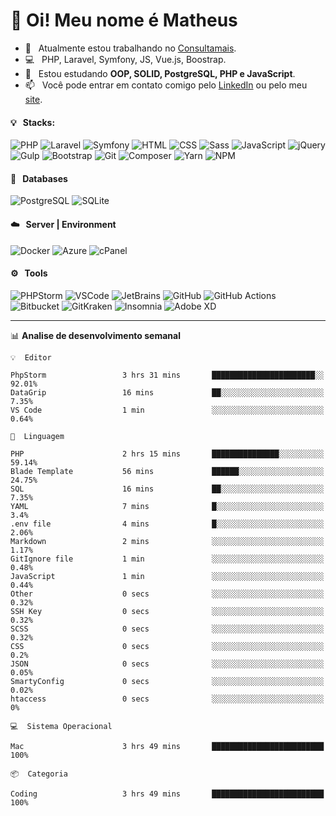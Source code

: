# 👋 Oi! Meu nome é Matheus

- 🔭 &nbsp; Atualmente estou trabalhando no [Consultamais](https://consultamais.com.br/).
- 💻 &nbsp; PHP, Laravel, Symfony, JS, Vue.js, Boostrap.
- 🌱 &nbsp; Estou estudando **OOP, SOLID, PostgreSQL, PHP e JavaScript**.
- 📫 &nbsp; Você pode entrar em contato comigo pelo [LinkedIn](https://www.linkedin.com/in/matheuscamargoxavier/) ou pelo meu [site](https://matheuscamargo.co).

#### 💡 &nbsp; Stacks:
![PHP](https://img.shields.io/badge/-PHP-777BB4?&logo=php&logoColor=FFFFFF)
![Laravel](https://img.shields.io/badge/-Laravel-FF2D20?&logo=laravel&logoColor=FFFFFF)
![Symfony](https://img.shields.io/badge/-Symfony-000000?&logo=symfony&logoColor=FFFFFF)
![HTML](https://img.shields.io/badge/-HTML-E34F26?&logo=html5&logoColor=FFFFFF)
![CSS](https://img.shields.io/badge/-CSS-1572B6?&logo=css3&logoColor=FFFFFF)
![Sass](https://img.shields.io/badge/-Sass-CC6699?&logo=sass&logoColor=FFFFFF)
![JavaScript](https://img.shields.io/badge/-JavaScript-F7DF1E?&logo=javascript&logoColor=FFFFFF)
![jQuery](https://img.shields.io/badge/-jQuery-0769AD?&logo=jquery&logoColor=FFFFFF)
![Gulp](https://img.shields.io/badge/-Gulp-CF4647?&logo=gulp&logoColor=FFFFFF)
![Bootstrap](https://img.shields.io/badge/-Bootstrap-7952B3?&logo=bootstrap&logoColor=FFFFFF)
![Git](https://img.shields.io/badge/-Git-F05032?&logo=git&logoColor=FFFFFF)
![Composer](https://img.shields.io/badge/-Composer-885630?&logo=composer&logoColor=FFFFFF)
![Yarn](https://img.shields.io/badge/-Yarn-2C8EBB?&logo=yarn&logoColor=FFFFFF)
![NPM](https://img.shields.io/badge/-npm-CB3837?&logo=npm&logoColor=FFFFFF)

#### 💾 &nbsp; Databases
![PostgreSQL](https://img.shields.io/badge/-PostgreSQL-336791?&logo=PostgreSQL&logoColor=FFFFFF)
![SQLite](https://img.shields.io/badge/-SQLite-003B57?&logo=SQLite&logoColor=FFFFFF)

#### ☁️ &nbsp; Server | Environment
![Docker](https://img.shields.io/badge/-Docker-2496ED?&logo=docker&logoColor=FFFFFF)
![Azure](https://img.shields.io/badge/-Azure-0089D6?&logo=microsoft%20azure&logoColor=FFFFFF)
![cPanel](https://img.shields.io/badge/-cPanel-FF6C2C?&logo=cpanel&logoColor=FFFFFF)

#### ⚙️ &nbsp; Tools
![PHPStorm](https://img.shields.io/badge/-PHPStorm-000000?&logo=PHPStorm&logoColor=FFFFFF)
![VSCode](https://img.shields.io/badge/-VSCode-007ACC?&logo=Visual%20Studio%20Code&logoColor=FFFFFF) 
![JetBrains](https://img.shields.io/badge/-JetBrains-000000?&logo=jetbrains&logoColor=FFFFFF) 
![GitHub](https://img.shields.io/badge/-GitHub-181717?&logo=github&logoColor=FFFFFF) 
![GitHub Actions](https://img.shields.io/badge/-GitHub%20Actions-181717?&logo=GitHub%20Actions&logoColor=FFFFFF) 
![Bitbucket](https://img.shields.io/badge/-Bitbucket-0052CC?&logo=bitbucket&logoColor=FFFFFF)
![GitKraken](https://img.shields.io/badge/-GitKraken-179287?&logo=GitKraken&logoColor=FFFFFF)
![Insomnia](https://img.shields.io/badge/-Insomnia-5849BE?&logo=Insomnia&logoColor=FFFFFF)
![Adobe XD](https://img.shields.io/badge/-Adobe%20XD-FF61F6?&logo=adobe%20xd&logoColor=FFFFFF) 
_______

📊  **Analise de desenvolvimento semanal**
```text
💡  Editor

PhpStorm                 3 hrs 31 mins       ███████████████████████░░     92.01%
DataGrip                 16 mins             ██░░░░░░░░░░░░░░░░░░░░░░░      7.35%
VS Code                  1 min               ░░░░░░░░░░░░░░░░░░░░░░░░░      0.64%
```
```text
💬  Linguagem

PHP                      2 hrs 15 mins       ███████████████░░░░░░░░░░     59.14%
Blade Template           56 mins             ██████░░░░░░░░░░░░░░░░░░░     24.75%
SQL                      16 mins             ██░░░░░░░░░░░░░░░░░░░░░░░      7.35%
YAML                     7 mins              █░░░░░░░░░░░░░░░░░░░░░░░░       3.4%
.env file                4 mins              █░░░░░░░░░░░░░░░░░░░░░░░░      2.06%
Markdown                 2 mins              ░░░░░░░░░░░░░░░░░░░░░░░░░      1.17%
GitIgnore file           1 min               ░░░░░░░░░░░░░░░░░░░░░░░░░      0.48%
JavaScript               1 min               ░░░░░░░░░░░░░░░░░░░░░░░░░      0.44%
Other                    0 secs              ░░░░░░░░░░░░░░░░░░░░░░░░░      0.32%
SSH Key                  0 secs              ░░░░░░░░░░░░░░░░░░░░░░░░░      0.32%
SCSS                     0 secs              ░░░░░░░░░░░░░░░░░░░░░░░░░      0.32%
CSS                      0 secs              ░░░░░░░░░░░░░░░░░░░░░░░░░       0.2%
JSON                     0 secs              ░░░░░░░░░░░░░░░░░░░░░░░░░      0.05%
SmartyConfig             0 secs              ░░░░░░░░░░░░░░░░░░░░░░░░░      0.02%
htaccess                 0 secs              ░░░░░░░░░░░░░░░░░░░░░░░░░         0%
```
```text
💻  Sistema Operacional

Mac                      3 hrs 49 mins       █████████████████████████       100%
```
```text
📦  Categoria

Coding                   3 hrs 49 mins       █████████████████████████       100%
```
